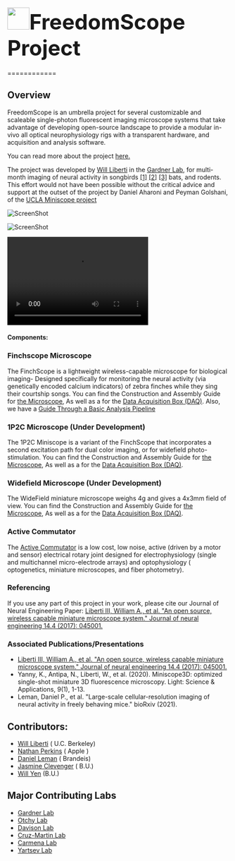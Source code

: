 



<font size="10"> <img src="FinchScope/img/im1.png" width="50"/>FreedomScope Project</font>
=======


============

## Overview

FreedomScope is an umbrella project for several customizable and scaleable single-photon fluorescent imaging microscope systems that take advantage of developing open-source landscape to provide a modular in-vivo  all optical neurophysiology rigs with a transparent hardware, and  acquisition and analysis software.


You can read more about the project [here.](http://iopscience.iop.org/1741-2552/14/4/045001/)

The project was developed by [Will Liberti](https://github.com/WALIII) in the [Gardner Lab](http://people.bu.edu/timothyg/Home.html), for multi-month imaging of neural activity in songbirds [[1]](https://doi.org/10.1371/journal.pbio.1002158) [[2]](https://www.nature.com/articles/nn.4405) [[3]](https://ccneuro.org/2018/proceedings/1133.pdf) bats, and rodents. This effort would not have been possible without the critical advice and support at the outset of the project by Daniel Aharoni and Peyman Golshani, of the [UCLA Miniscope project](http://miniscope.org/index.php?title=Main_Page)



![ScreenShot](FinchScope/img/ACS3.png)

![ScreenShot](FinchScope/img/TRACES.png)

<video src="video.mp4" width="320" height="200" controls preload></video>


#### Components:


### Finchscope Microscope

The FinchScope is a lightweight wireless-capable microscope for biological imaging- Designed specifically for monitoring the neural activity (via genetically encoded calcium indicators) of zebra finches while they sing their courtship songs. You can find the Construction and Assembly Guide for [the Microscope](https://github.com/WALIII/FreedomScope/wiki/Assembly-Guide), As well as a for the [Data Acquisition Box (DAQ)](https://github.com/WALIII/FreedomScope/wiki/DAQ-Guide).  Also, we have a [Guide Through a Basic Analysis Pipeline](https://github.com/WALIII/FreedomScope/wiki/Analysis-Guide)


### 1P2C Microscope (Under Development)
The 1P2C Miniscope is a variant of the FinchScope that incorporates a second excitation path for dual color imaging, or for widefield photo- stimulation.  You can find the Construction and Assembly Guide for [the Microscope](https://github.com/WALIII/FreedomScope/wiki/Assembly-Guide), As well as a for the [Data Acquisition Box (DAQ)](https://github.com/WALIII/FreedomScope/wiki/DAQ-Guide).


### Widefield Microscope (Under Development)
The WideField miniature microscope weighs 4g and gives a 4x3mm field of view. You can find the Construction and Assembly Guide for [the Microscope](https://github.com/WALIII/FreedomScope/wiki/Assembly-Guide), As well as a for the [Data Acquisition Box (DAQ)](https://github.com/WALIII/FreedomScope/wiki/DAQ-Guide).


### Active Commutator
The [Active Commutator](https://github.com/WALIII/FreedomScope/wiki/Commutators) is a low cost, low noise, active (driven by a motor and sensor) electrical rotary joint designed for electrophysiology (single and multichannel micro-electrode arrays) and optophysiology ( optogenetics, miniature microscopes, and fiber photometry).


### Referencing
If you use any part of this project in your work, please cite our Journal of Neural Engineering Paper:
[Liberti III, William A., et al. "An open source, wireless capable miniature microscope system." Journal of neural engineering 14.4 (2017): 045001.](http://iopscience.iop.org/1741-2552/14/4/045001/)


### Associated Publications/Presentations
* [Liberti III, William A., et al. "An open source, wireless capable miniature microscope system." Journal of neural engineering 14.4 (2017): 045001.](http://iopscience.iop.org/1741-2552/14/4/045001/)
* Yanny, K., Antipa, N., Liberti, W., et al. (2020). Miniscope3D: optimized single-shot miniature 3D fluorescence microscopy. Light: Science & Applications, 9(1), 1-13.
* Leman, Daniel P., et al. "Large-scale cellular-resolution imaging of neural activity in freely behaving mice." bioRxiv (2021).




## Contributors:
* [Will Liberti](wliberti@berkeley.edu) ( U.C. Berkeley)
* [Nathan Perkins](lnp@bu.edu) ( Apple )
* [Daniel Leman](dpleman@bu.edu) ( Brandeis)
* [Jasmine Clevenger](jrclev@bu.edu) ( B.U.)
* [Will Yen](yenw24@gmail.com) (B.U.)


##  Major Contributing Labs
* [Gardner Lab](idavison@bu.edu)
* [Otchy Lab](idavison@bu.edu)
* [Davison Lab](idavison@bu.edu)  
* [Cruz-Martin Lab](idavison@bu.edu)  
* [Carmena Lab](idavison@bu.edu)  
* [Yartsev Lab](idavison@bu.edu)

